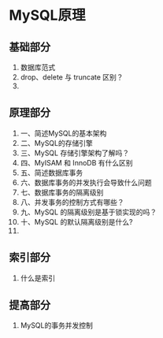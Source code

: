 # MySQL原理

## 基础部分

1. 数据库范式
2. drop、delete 与 truncate 区别？
3. 

## 原理部分

1. 一、简述MySQL的基本架构
2. 二、MySQL的存储引擎
3. 三、MySQL 存储引擎架构了解吗？
4. 四、MyISAM 和 InnoDB 有什么区别
5. 五、简述数据库事务
6. 六、数据库事务的并发执行会导致什么问题
7. 七、数据库事务的隔离级别
8. 八、并发事务的控制方式有哪些？
9. 九、MySQL 的隔离级别是基于锁实现的吗？
10. 十、MySQL 的默认隔离级别是什么?
11. 

## 索引部分

1. 什么是索引

## 提高部分

1. MySQL的事务并发控制


